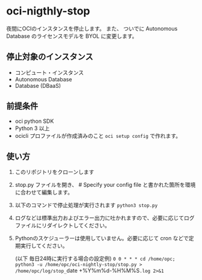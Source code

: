 # oci-nigthly-stop

夜間にOCIのインスタンスを停止します。
また、 ついでに Autonomous Database のライセンスモデルを BYOL に変更します。


## 停止対象のインスタンス

- コンピュート・インスタンス
- Autonomous Database
- Database (DBaaS)


## 前提条件
- oci python SDK
- Python 3 以上
- ocicli プロファイルが作成済みのこと `oci setup config` で作れます。


## 使い方

1. このリポジトリをクローンします

1. stop.py ファイルを開き、 # Specify your config file と書かれた箇所を環境に合わせて編集します。

1. 以下のコマンドで停止処理が実行されます
    `python3 stop.py`
    
1. ログなどは標準出力およびエラー出力に吐かれますので、必要に応じてログファイルにリダイレクトしてください。

1. Pythonのスケジューラーは使用していません。必要に応じて cron などで定期実行してください。

    (以下 毎日24時に実行する場合の設定例)
    `0 0 * * * cd /home/opc; python3 -u /home/opc/oci-nightly-stop/stop.py > /home/opc/log/stop_`date +\%Y\%m\%d-\%H\%M\%S`.log 2>&1`
